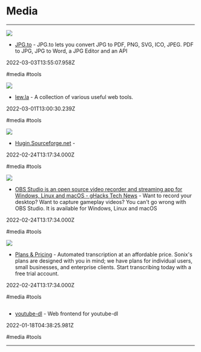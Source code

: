 # Media

---

![](https://www.jpg.to/static/jpg.png)

- [JPG.to](https://jpg.to) - JPG.to lets you convert JPG to PDF, PNG, SVG, ICO, JPEG. PDF to JPG, JPG to Word, a JPG Editor and an API

2022-03-03T13:55:07.958Z

#media #tools

![](https://rdl.ink/render/https%3A%2F%2Flew.la)

- [lew.la](https://lew.la) - A collection of various useful web tools.

2022-03-01T13:00:30.239Z

#media #tools

![](https://rdl.ink/render/https%3A%2F%2Fhugin.sourceforge.net)

- [Hugin.Sourceforge.net](https://hugin.sourceforge.net) - 

2022-02-24T13:17:34.000Z

#media #tools

![](https://www.ghacks.net/wp-content/uploads/2019/10/OBS-Studio-settings.jpg)

- [OBS Studio is an open source video recorder and streaming app for Windows, Linux and macOS - gHacks Tech News](https://www.ghacks.net/2019/10/10/obs-studio-open-source-video-recorder-and-streaming-app-for-windows-linux-and-macos) - Want to record your desktop? Want to capture gameplay videos? You can't go wrong with OBS Studio. It is available for Windows, Linux and macOS

2022-02-24T13:17:34.000Z

#media #tools

![](https://sonix.ai/sonix-share-image.jpg)

- [Plans & Pricing](https://sonix.ai/pricing) - Automated transcription at an affordable price. Sonix's plans are designed with you in mind; we have plans for individual users, small businesses, and enterprise clients. Start transcribing today with a free trial account.

2022-02-24T13:17:34.000Z

#media #tools

![]()

- [youtube-dl](https://ytdl.actionsack.com) - Web frontend for youtube-dl

2022-01-18T04:38:25.981Z

#media #tools

---

